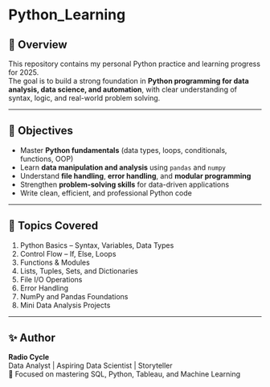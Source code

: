 # Python_Learning

## 📘 Overview
This repository contains my personal Python practice and learning progress for 2025.  
The goal is to build a strong foundation in **Python programming for data analysis, data science, and automation**, with clear understanding of syntax, logic, and real-world problem solving.

---

## 🎯 Objectives
- Master **Python fundamentals** (data types, loops, conditionals, functions, OOP)  
- Learn **data manipulation and analysis** using `pandas` and `numpy`  
- Understand **file handling**, **error handling**, and **modular programming**  
- Strengthen **problem-solving skills** for data-driven applications  
- Write clean, efficient, and professional Python code  

---

## 🧠 Topics Covered
1. Python Basics – Syntax, Variables, Data Types  
2. Control Flow – If, Else, Loops  
3. Functions & Modules  
4. Lists, Tuples, Sets, and Dictionaries  
5. File I/O Operations  
6. Error Handling  
7. NumPy and Pandas Foundations  
8. Mini Data Analysis Projects  

---

## ✨ Author
**Radio Cycle**  
Data Analyst | Aspiring Data Scientist | Storyteller  
🚀 Focused on mastering SQL, Python, Tableau, and Machine Learning  
